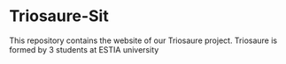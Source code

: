 # Triosaure-Sit
This repository contains the website of our Triosaure project.
Triosaure is formed by 3 students at ESTIA university
